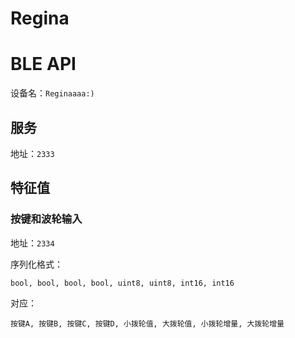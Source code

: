 # Regina

# BLE API

设备名：`Reginaaaa:)`

## 服务

地址：`2333`

## 特征值

### 按键和波轮输入

地址：`2334`

序列化格式：

`bool, bool, bool, bool, uint8, uint8, int16, int16`

对应：

`按键A, 按键B, 按键C, 按键D, 小拨轮值, 大拨轮值, 小拨轮增量, 大拨轮增量`